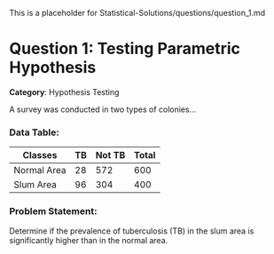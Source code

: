 This is a placeholder for Statistical-Solutions/questions/question_1.md
# Question 1: Testing Parametric Hypothesis

**Category**: Hypothesis Testing

A survey was conducted in two types of colonies...

### Data Table:
| Classes      | TB | Not TB | Total |
|--------------|----|--------|-------|
| Normal Area  | 28 | 572    | 600   |
| Slum Area    | 96 | 304    | 400   |

### Problem Statement:
Determine if the prevalence of tuberculosis (TB) in the slum area is significantly higher than in the normal area.
